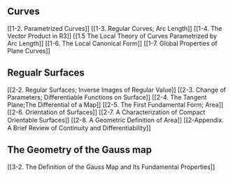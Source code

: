 ## Curves
[[1-2. Parametrized Curves]]
[[1-3. Regular Curves; Arc Length]]
[[1-4. The Vector Product in R3]]
[[1.5 The Local Theory of Curves Parametrized by Arc Length]]
[[1-6. The Local Canonical Form]]
[[1-7. Global Properties of Plane Curves]]

## Regualr Surfaces
[[2-2. Regular Surfaces; Inverse Images of Regular Value]]
[[2-3. Change of Parameters; Differentiable Functions on Surface]]
[[2-4. The Tangent Plane;The Differential of a Map]]
[[2-5. The First Fundamental Form; Area]]
[[2-6. Orientation of Surfaces]]
[[2-7. A Characterization of Compact Orientable Surfaces]]
[[2-8. A Geometric Deﬁnition of Area]]
[[2-Appendix. A Brief Review of Continuity and Differentiability]]

## The Geometry of the Gauss map
[[3-2. The Deﬁnition of the Gauss Map and Its Fundamental Properties]]
